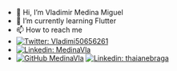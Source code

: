 - 👋 Hi, I’m Vladimir Medina Miguel
- 🌱 I’m currently learning Flutter
- 📫 How to reach me 
- [![Twitter: Vladimi50656261](https://img.shields.io/twitter/follow/Vladimi50656261?style=social)](https://twitter.com/Vladimi50656261)
- [![Linkedin: MedinaVla](https://img.shields.io/badge/-vladimir-medina-miguel-a8b12b184-blue?style=flat-square&logo=Linkedin&logoColor=white&link=https://www.linkedin.com/in/vladimir-medina-miguel-a8b12b184/)](https://www.linkedin.com/in/vladimir-medina-miguel-a8b12b184/)
- [![GitHub MedinaVla](https://img.shields.io/github/followers/MedinaVla?label=follow&style=social)](https://github.com/MedinaVla)
[![Linkedin: thaianebraga](https://img.shields.io/badge/-thaianebraga-blue?style=flat-square&logo=Linkedin&logoColor=white&link=https://www.linkedin.com/in/thaianebraga/)](https://www.linkedin.com/in/thaianebraga/)

<!---
MedinaVla/MedinaVla is a ✨ special ✨ repository because its `README.md` (this file) appears on your GitHub profile.
You can click the Preview link to take a look at your changes.
--->
